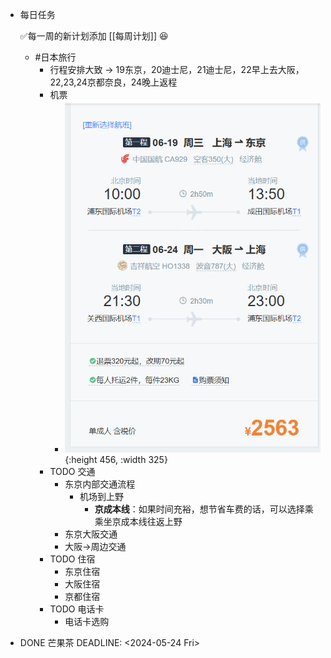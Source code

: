 - 每日任务
  
  ✅每一周的新计划添加 [[每周计划]] 😆
	- #日本旅行
		- 行程安排大致 -> 19东京，20迪士尼，21迪士尼，22早上去大阪，22,23,24京都奈良，24晚上返程
		- 机票
			- ![image.png](../assets/image_1716434151671_0.png){:height 456, :width 325}
		- TODO 交通
			- 东京内部交通流程
				- 机场到上野
					- **京成本线**：如果时间充裕，想节省车费的话，可以选择乘乘坐京成本线往返上野
			- 东京大阪交通
			- 大阪->周边交通
		- TODO 住宿
			- 东京住宿
			- 大阪住宿
			- 京都住宿
		- TODO 电话卡
			- 电话卡选购
- DONE 芒果茶
  DEADLINE: <2024-05-24 Fri>